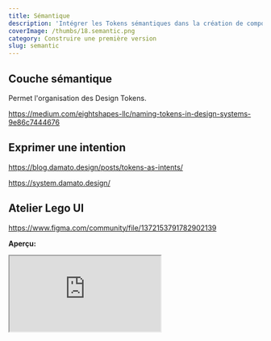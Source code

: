 ```yaml
---
title: Sémantique
description: 'Intégrer les Tokens sémantiques dans la création de composants : L’étape clé'
coverImage: /thumbs/18.semantic.png
category: Construire une première version
slug: semantic
---
```


## Couche sémantique

Permet l'organisation des Design Tokens.

https://medium.com/eightshapes-llc/naming-tokens-in-design-systems-9e86c7444676

## Exprimer une intention

https://blog.damato.design/posts/tokens-as-intents/

https://system.damato.design/

## Atelier Lego UI

https://www.figma.com/community/file/1372153791782902139

**Aperçu:**
<iframe class="figma-workshop" src="https://embed.figma.com/file/1372153791782902139/hf_embed?community_viewer=true&embed_host=fastma&fuid=958321296977013963&hub_file_id=1372153791782902139&kind=file&viewer=1"></iframe>
